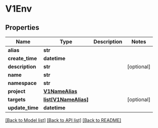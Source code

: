 # V1Env

## Properties
Name | Type | Description | Notes
------------ | ------------- | ------------- | -------------
**alias** | **str** |  | 
**create_time** | **datetime** |  | 
**description** | **str** |  | [optional] 
**name** | **str** |  | 
**namespace** | **str** |  | 
**project** | [**V1NameAlias**](V1NameAlias.md) |  | 
**targets** | [**list[V1NameAlias]**](V1NameAlias.md) |  | [optional] 
**update_time** | **datetime** |  | 

[[Back to Model list]](../vela-client/README.md#documentation-for-models) [[Back to API list]](../vela-client/README.md#documentation-for-api-endpoints) [[Back to README]](../vela-client/README.md)

